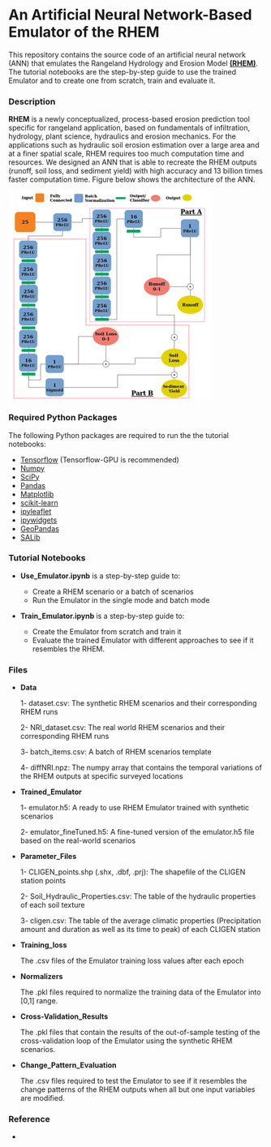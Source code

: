 
# An Artificial Neural Network-Based Emulator of the RHEM

This repository contains the source code of an artificial neural network (ANN) that emulates the Rangeland Hydrology and Erosion Model [**(RHEM)**](https://dss.tucson.ars.ag.gov/rhem/). 
The tutorial notebooks are the step-by-step guide to use the trained Emulator and to create one from scratch, train and evaluate it.

### Description

**RHEM** is a newly conceptualized, process-based erosion prediction tool specific for rangeland application, based on fundamentals of infiltration, hydrology, plant science,
hydraulics and erosion mechanics. 
For the applications such as hydraulic soil erosion estimation over a large area and at a finer spatial scale, RHEM requires too much computation time and resources. 
We designed an ANN that is able to recreate the RHEM outputs 
(runoff, soil loss, and sediment yield) with high accuracy and 13 billion times faster computation time. Figure below shows the architecture of the ANN.

![](emulator.png)

### Required Python Packages

The following Python packages are required to run the the tutorial notebooks:

- [Tensorflow](https://www.tensorflow.org/) (Tensorflow-GPU is recommended)
- [Numpy](https://numpy.org/)
- [SciPy](https://scipy.org/)
- [Pandas](https://pandas.pydata.org/)
- [Matplotlib](https://matplotlib.org/)
- [scikit-learn](https://scikit-learn.org/stable/)
- [ipyleaflet](https://ipyleaflet.readthedocs.io/en/latest/)
- [ipywidgets](https://ipywidgets.readthedocs.io/en/latest/)
- [GeoPandas](https://geopandas.org/en/stable/)
- [SALib](https://salib.readthedocs.io/en/latest/)

### Tutorial Notebooks

- **Use_Emulator.ipynb** is a step-by-step guide to:
  - Create a RHEM scenario or a batch of scenarios 
  - Run the Emulator in the single mode and batch mode

- **Train_Emulator.ipynb** is a step-by-step guide to:
  - Create the Emulator from scratch and train it
  - Evaluate the trained Emulator with different approaches to see if it resembles the RHEM.

### Files

- **Data**

  1- dataset.csv: The synthetic RHEM scenarios and their corresponding RHEM runs 

  2- NRI_dataset.csv: The real world RHEM scenarios and their corresponding RHEM runs
  
  3- batch_items.csv: A batch of RHEM scenarios template

  4- diffNRI.npz: The numpy array that contains the temporal variations of the RHEM outputs at specific surveyed locations

- **Trained_Emulator**

  1- emulator.h5: A ready to use RHEM Emulator trained with synthetic scenarios
  
  2- emulator_fineTuned.h5: A fine-tuned version of the emulator.h5 file based on the real-world scenarios

- **Parameter_Files**

  1- CLIGEN_points.shp (.shx, .dbf, .prj): The shapefile of the CLIGEN station points
  
  2- Soil_Hydraulic_Properties.csv: The table of the hydraulic properties of each soil texture

  3- cligen.csv: The table of the average climatic properties (Precipitation amount and duration as well as its time to peak) of each CLIGEN station

- **Training_loss** 
  
  The .csv files of the Emulator training loss values after each epoch

- **Normalizers** 

  The .pkl files required to normalize the training data of the Emulator into [0,1] range.

- **Cross-Validation_Results**
  
  The .pkl files that contain the results of the out-of-sample testing of the cross-validation loop of the Emulator using the synthetic RHEM scenarios.

- **Change_Pattern_Evaluation**
  
  The .csv files required to test the Emulator to see if it resembles the change patterns of the RHEM outputs when all but one input variables are modified.

### Reference
- 


